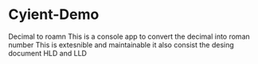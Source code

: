 # Cyient-Demo
Decimal to roamn
This is a console app to convert the decimal into roman number 
This is extesnible and maintainable 
it also consist the desing document HLD and LLD
